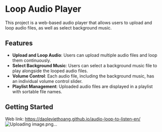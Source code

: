 # Loop Audio Player

This project is a web-based audio player that allows users to upload and loop audio files, as well as select background music.

## Features

- **Upload and Loop Audio**: Users can upload multiple audio files and loop them continuously.
- **Select Background Music**: Users can select a background music file to play alongside the looped audio files.
- **Volume Control**: Each audio file, including the background music, has an individual volume control slider.
- **Playlist Management**: Uploaded audio files are displayed in a playlist with sortable file names.

## Getting Started

Web link: https://daoleviethoang.github.io/audio-loop-to-listen-en/
![Uploading image.png…]()
